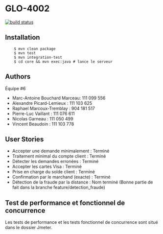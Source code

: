 ﻿# GLO-4002

[![build status](https://ci.gitlab.com/projects/7238/status.png?ref=develop)](https://ci.gitlab.com/projects/7238?ref=develop)

## Installation

```
    $ mvn clean package
    $ mvn test
    $ mvn integration-test
    $ cd core && mvn exec:java # lance le serveur
```

## Authors

Équipe #6

 - Marc-Antoine Bouchard Marceau: 111 099 556
 - Alexandre Picard-Lemieux : 111 103 625
 - Raphael Marcoux-Tremblay : 904 181 517
 - Pierre-Luc Vaillant : 111 076 611
 - Nicolas Garneau : 111 050 499
 - Vincent Beaudoin : 111 103 778

## User Stories

 - Accepter une demande minimalement : Terminé
 - Traitement minimal du compte client : Terminé
 - Détecter les demandes erronées : Terminé
 - Accepter les cartes Visa : Terminé
 - Prise en charge du solde client : Terminé
 - Confirmation par le marchand (exacte) : Terminé
 - Détection de la fraude par la distance : Nom terminé (Bonne partie de fait dans la branche feature/detection_fraude)

## Test de performance et fonctionnel de concurrence

Les tests de performance et les tests fonctionnel de concurrence sont situé dans le dossier Jmeter.
